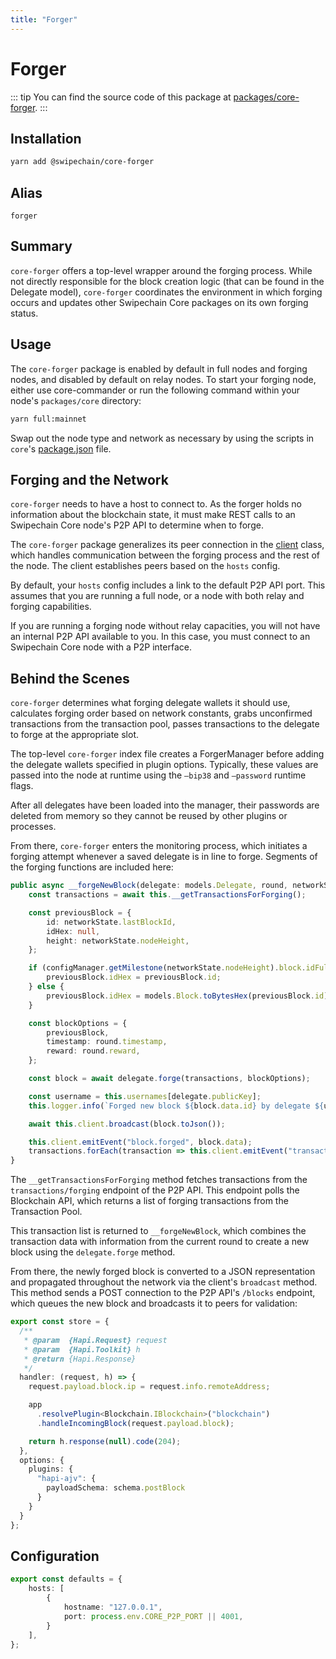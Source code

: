 ```yaml
---
title: "Forger"
---
```


# Forger

::: tip
You can find the source code of this package at [packages/core-forger](https://github.com/Swipechain/swipechain-core/tree/develop/packages/core-forger).
:::

## Installation

```bash
yarn add @swipechain/core-forger
```

## Alias

`forger`

## Summary

`core-forger` offers a top-level wrapper around the forging process. While not directly responsible for the block creation logic (that can be found in the Delegate model), `core-forger` coordinates the environment in which forging occurs and updates other Swipechain Core packages on its own forging status.

## Usage

The `core-forger` package is enabled by default in full nodes and forging nodes, and disabled by default on relay nodes. To start your forging node, either use core-commander or run the following command within your node's `packages/core` directory:

```bash
yarn full:mainnet
```

Swap out the node type and network as necessary by using the scripts in `core`'s [package.json](https://github.com/Swipechain/swipechain-core/blob/develop/packages/core/package.json) file.

## Forging and the Network

`core-forger` needs to have a host to connect to. As the forger holds no information about the blockchain state, it must make REST calls to an Swipechain Core node's P2P API to determine when to forge.

The `core-forger` package generalizes its peer connection in the [client](https://github.com/Swipechain/swipechain-core/blob/develop/packages/core-forger/src/client.ts) class, which handles communication between the forging process and the rest of the node. The client establishes peers based on the `hosts` config.

By default, your `hosts` config includes a link to the default P2P API port. This assumes that you are running a full node, or a node with both relay and forging capabilities.

If you are running a forging node without relay capacities, you will not have an internal P2P API available to you. In this case, you must connect to an Swipechain Core node with a P2P interface.

## Behind the Scenes

`core-forger` determines what forging delegate wallets it should use, calculates forging order based on network constants, grabs unconfirmed transactions from the transaction pool, passes transactions to the delegate to forge at the appropriate slot.

The top-level `core-forger` index file creates a ForgerManager before adding the delegate wallets specified in plugin options. Typically, these values are passed into the node at runtime using the `—bip38` and `—password` runtime flags.

After all delegates have been loaded into the manager, their passwords are deleted from memory so they cannot be reused by other plugins or processes.

From there, `core-forger` enters the monitoring process, which initiates a forging attempt whenever a saved delegate is in line to forge. Segments of the forging functions are included here:

```ts
public async __forgeNewBlock(delegate: models.Delegate, round, networkState: NetworkState) {
    const transactions = await this.__getTransactionsForForging();

    const previousBlock = {
        id: networkState.lastBlockId,
        idHex: null,
        height: networkState.nodeHeight,
    };

    if (configManager.getMilestone(networkState.nodeHeight).block.idFullSha256) {
        previousBlock.idHex = previousBlock.id;
    } else {
        previousBlock.idHex = models.Block.toBytesHex(previousBlock.id);
    }

    const blockOptions = {
        previousBlock,
        timestamp: round.timestamp,
        reward: round.reward,
    };

    const block = await delegate.forge(transactions, blockOptions);

    const username = this.usernames[delegate.publicKey];
    this.logger.info(`Forged new block ${block.data.id} by delegate ${username} (${delegate.publicKey})`);

    await this.client.broadcast(block.toJson());

    this.client.emitEvent("block.forged", block.data);
    transactions.forEach(transaction => this.client.emitEvent("transaction.forged", transaction));
}
```

The `__getTransactionsForForging` method fetches transactions from the `transactions/forging` endpoint of the P2P API. This endpoint polls the Blockchain API, which returns a list of forging transactions from the Transaction Pool.

This transaction list is returned to `__forgeNewBlock`, which combines the transaction data with information from the current round to create a new block using the `delegate.forge` method.

From there, the newly forged block is converted to a JSON representation and propagated throughout the network via the client's `broadcast` method. This method sends a POST connection to the P2P API's `/blocks` endpoint, which queues the new block and broadcasts it to peers for validation:

```ts
export const store = {
  /**
   * @param  {Hapi.Request} request
   * @param  {Hapi.Toolkit} h
   * @return {Hapi.Response}
   */
  handler: (request, h) => {
    request.payload.block.ip = request.info.remoteAddress;

    app
      .resolvePlugin<Blockchain.IBlockchain>("blockchain")
      .handleIncomingBlock(request.payload.block);

    return h.response(null).code(204);
  },
  options: {
    plugins: {
      "hapi-ajv": {
        payloadSchema: schema.postBlock
      }
    }
  }
};
```

## Configuration

```ts
export const defaults = {
    hosts: [
        {
            hostname: "127.0.0.1",
            port: process.env.CORE_P2P_PORT || 4001,
        }
    ],
};
```
